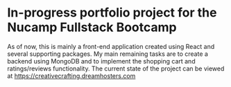 # In-progress portfolio project for the Nucamp Fullstack Bootcamp

As of now, this is mainly a front-end application created using React and several
supporting packages.  My main remaining tasks are to create a backend using MongoDB and to
implement the shopping cart and ratings/reviews functionality.  The current state of the 
project can be viewed at https://creativecrafting.dreamhosters.com